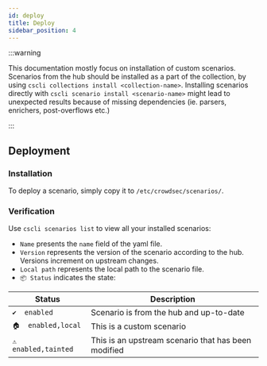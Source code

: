 ```yaml
---
id: deploy
title: Deploy
sidebar_position: 4
---
```


:::warning

This documentation mostly focus on installation of custom scenarios. Scenarios from the hub should be installed as a part of the collection, by using `cscli collections install <collection-name>`. Installing scenarios directly with `cscli scenario install <scenario-name>` might lead to unexpected results because of missing dependencies (ie. parsers, enrichers, post-overflows etc.)

:::


## Deployment

### Installation

To deploy a scenario, simply copy it to `/etc/crowdsec/scenarios/`.

### Verification

Use `cscli scenarios list` to view all your installed scenarios:

- `Name` presents the `name` field of the yaml file.
- `Version` represents the version of the scenario according to the hub. Versions increment on upstream changes.
- `Local path` represents the local path to the scenario file.
- `📦 Status` indicates the state:

| Status | Description |
|--------|-------------|
| `✔️  enabled` | Scenario is from the hub and up-to-date |
| `🏠  enabled,local` | This is a custom scenario |
| `⚠️  enabled,tainted` | This is an upstream scenario that has been modified |

